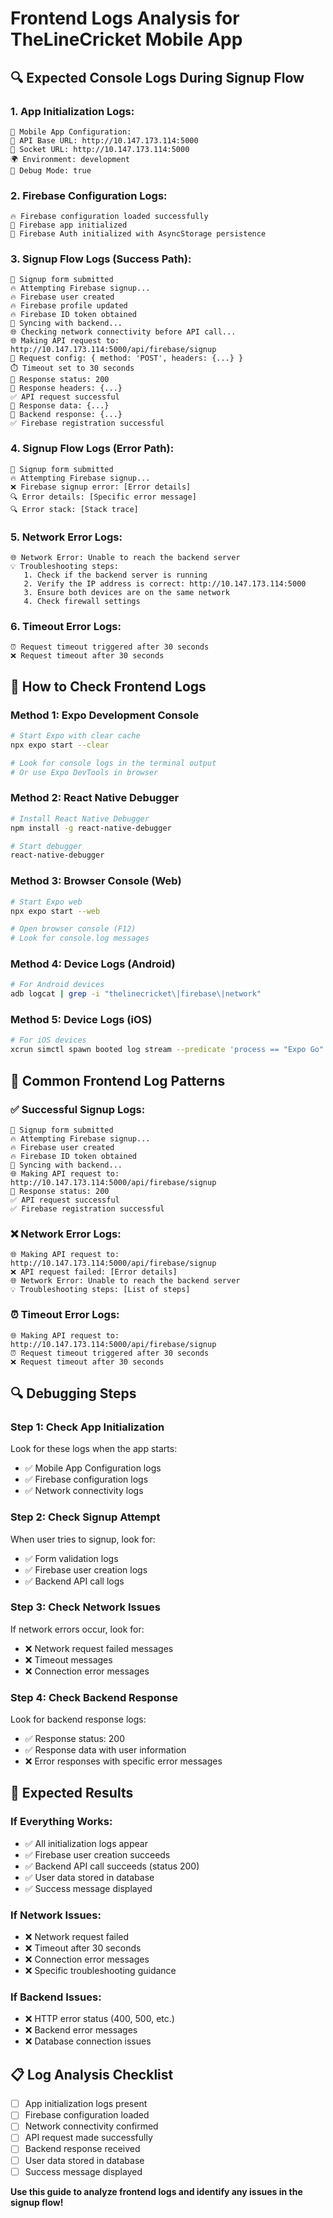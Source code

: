 # Frontend Logs Analysis for TheLineCricket Mobile App

## 🔍 **Expected Console Logs During Signup Flow**

### **1. App Initialization Logs:**
```
🔧 Mobile App Configuration:
📡 API Base URL: http://10.147.173.114:5000
🔌 Socket URL: http://10.147.173.114:5000
🌍 Environment: development
🐛 Debug Mode: true
```

### **2. Firebase Configuration Logs:**
```
🔥 Firebase configuration loaded successfully
📱 Firebase app initialized
🔐 Firebase Auth initialized with AsyncStorage persistence
```

### **3. Signup Flow Logs (Success Path):**
```
📝 Signup form submitted
🔥 Attempting Firebase signup...
🔥 Firebase user created
🔥 Firebase profile updated
🔥 Firebase ID token obtained
🔄 Syncing with backend...
🌐 Checking network connectivity before API call...
🌐 Making API request to: http://10.147.173.114:5000/api/firebase/signup
📡 Request config: { method: 'POST', headers: {...} }
⏱️ Timeout set to 30 seconds
📡 Response status: 200
📡 Response headers: {...}
✅ API request successful
📡 Response data: {...}
📡 Backend response: {...}
✅ Firebase registration successful
```

### **4. Signup Flow Logs (Error Path):**
```
📝 Signup form submitted
🔥 Attempting Firebase signup...
❌ Firebase signup error: [Error details]
🔍 Error details: [Specific error message]
🔍 Error stack: [Stack trace]
```

### **5. Network Error Logs:**
```
🌐 Network Error: Unable to reach the backend server
💡 Troubleshooting steps:
   1. Check if the backend server is running
   2. Verify the IP address is correct: http://10.147.173.114:5000
   3. Ensure both devices are on the same network
   4. Check firewall settings
```

### **6. Timeout Error Logs:**
```
⏰ Request timeout triggered after 30 seconds
❌ Request timeout after 30 seconds
```

## 🔧 **How to Check Frontend Logs**

### **Method 1: Expo Development Console**
```bash
# Start Expo with clear cache
npx expo start --clear

# Look for console logs in the terminal output
# Or use Expo DevTools in browser
```

### **Method 2: React Native Debugger**
```bash
# Install React Native Debugger
npm install -g react-native-debugger

# Start debugger
react-native-debugger
```

### **Method 3: Browser Console (Web)**
```bash
# Start Expo web
npx expo start --web

# Open browser console (F12)
# Look for console.log messages
```

### **Method 4: Device Logs (Android)**
```bash
# For Android devices
adb logcat | grep -i "thelinecricket\|firebase\|network"
```

### **Method 5: Device Logs (iOS)**
```bash
# For iOS devices
xcrun simctl spawn booted log stream --predicate 'process == "Expo Go"'
```

## 📱 **Common Frontend Log Patterns**

### **✅ Successful Signup Logs:**
```
📝 Signup form submitted
🔥 Attempting Firebase signup...
🔥 Firebase user created
🔥 Firebase ID token obtained
🔄 Syncing with backend...
🌐 Making API request to: http://10.147.173.114:5000/api/firebase/signup
📡 Response status: 200
✅ API request successful
✅ Firebase registration successful
```

### **❌ Network Error Logs:**
```
🌐 Making API request to: http://10.147.173.114:5000/api/firebase/signup
❌ API request failed: [Error details]
🌐 Network Error: Unable to reach the backend server
💡 Troubleshooting steps: [List of steps]
```

### **⏰ Timeout Error Logs:**
```
🌐 Making API request to: http://10.147.173.114:5000/api/firebase/signup
⏰ Request timeout triggered after 30 seconds
❌ Request timeout after 30 seconds
```

## 🔍 **Debugging Steps**

### **Step 1: Check App Initialization**
Look for these logs when the app starts:
- ✅ Mobile App Configuration logs
- ✅ Firebase configuration logs
- ✅ Network connectivity logs

### **Step 2: Check Signup Attempt**
When user tries to signup, look for:
- ✅ Form validation logs
- ✅ Firebase user creation logs
- ✅ Backend API call logs

### **Step 3: Check Network Issues**
If network errors occur, look for:
- ❌ Network request failed messages
- ❌ Timeout messages
- ❌ Connection error messages

### **Step 4: Check Backend Response**
Look for backend response logs:
- ✅ Response status: 200
- ✅ Response data with user information
- ❌ Error responses with specific error messages

## 🎯 **Expected Results**

### **If Everything Works:**
- ✅ All initialization logs appear
- ✅ Firebase user creation succeeds
- ✅ Backend API call succeeds (status 200)
- ✅ User data stored in database
- ✅ Success message displayed

### **If Network Issues:**
- ❌ Network request failed
- ❌ Timeout after 30 seconds
- ❌ Connection error messages
- ❌ Specific troubleshooting guidance

### **If Backend Issues:**
- ❌ HTTP error status (400, 500, etc.)
- ❌ Backend error messages
- ❌ Database connection issues

## 📋 **Log Analysis Checklist**

- [ ] App initialization logs present
- [ ] Firebase configuration loaded
- [ ] Network connectivity confirmed
- [ ] API request made successfully
- [ ] Backend response received
- [ ] User data stored in database
- [ ] Success message displayed

**Use this guide to analyze frontend logs and identify any issues in the signup flow!**
